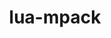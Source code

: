 ---
title: "lua-mpack"
layout: cache
categories: [package, develop-2025-04-20]
meta: {"compilers": ["gcc@10.5.0", "gcc@13.3.0"], "num_specs": 2, "num_specs_by_stack": {"developer-tools-aarch64-linux-gnu": 1, "developer-tools-x86_64_v3-linux-gnu": 1, "root": 2}, "oss": ["centos7", "rhel8"], "platforms": ["linux"], "stacks": ["developer-tools-aarch64-linux-gnu", "developer-tools-x86_64_v3-linux-gnu", "root"], "targets": ["aarch64", "x86_64_v3"], "versions": ["1.0.12"]}
spec_details: [{"compiler": "gcc@10.5.0", "hash": "co2ijkpallockkt3ixspotf7zrunw3tn", "os": "centos7", "platform": "linux", "size": "-", "stacks": ["developer-tools-x86_64_v3-linux-gnu", "root"], "target": "x86_64_v3", "variants": ["build_system=lua"], "versions": ["1.0.12"]}, {"compiler": "gcc@13.3.0", "hash": "l7tpz76ly7ftn6nof5pmkvuqerj4h5lh", "os": "rhel8", "platform": "linux", "size": "-", "stacks": ["developer-tools-aarch64-linux-gnu", "root"], "target": "aarch64", "variants": ["build_system=lua"], "versions": ["1.0.12"]}]
---